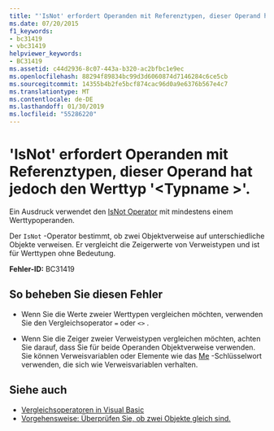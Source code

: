 ```yaml
---
title: "'IsNot' erfordert Operanden mit Referenztypen, dieser Operand hat jedoch den Werttyp '<typename>'."
ms.date: 07/20/2015
f1_keywords:
- bc31419
- vbc31419
helpviewer_keywords:
- BC31419
ms.assetid: c44d2936-8c07-443a-b320-ac2bfbc1e9ec
ms.openlocfilehash: 88294f89834bc99d3d6060874d7146284c6ce5cb
ms.sourcegitcommit: 14355b4b2fe5bcf874cac96d0a9e6376b567e4c7
ms.translationtype: MT
ms.contentlocale: de-DE
ms.lasthandoff: 01/30/2019
ms.locfileid: "55286220"
---
```

# <a name="isnot-requires-operands-that-have-reference-types-but-this-operand-has-the-value-type-typename"></a>'IsNot' erfordert Operanden mit Referenztypen, dieser Operand hat jedoch den Werttyp '\<Typname >'.
Ein Ausdruck verwendet den [IsNot Operator](../../visual-basic/language-reference/operators/isnot-operator.md) mit mindestens einem Werttypoperanden.  
  
 Der `IsNot` -Operator bestimmt, ob zwei Objektverweise auf unterschiedliche Objekte verweisen. Er vergleicht die Zeigerwerte von Verweistypen und ist für Werttypen ohne Bedeutung.  
  
 **Fehler-ID:** BC31419  
  
## <a name="to-correct-this-error"></a>So beheben Sie diesen Fehler  
  
-   Wenn Sie die Werte zweier Werttypen vergleichen möchten, verwenden Sie den Vergleichsoperator `=` oder `<>` .  
  
-   Wenn Sie die Zeiger zweier Verweistypen vergleichen möchten, achten Sie darauf, dass Sie für beide Operanden Objektverweise verwenden. Sie können Verweisvariablen oder Elemente wie das [Me](~/docs/visual-basic/programming-guide/program-structure/me-my-mybase-and-myclass.md#me) -Schlüsselwort verwenden, die sich wie Verweisvariablen verhalten.  
  
## <a name="see-also"></a>Siehe auch
- [Vergleichsoperatoren in Visual Basic](../../visual-basic/programming-guide/language-features/operators-and-expressions/comparison-operators.md)
- [Vorgehensweise: Überprüfen Sie, ob zwei Objekte gleich sind.](../../visual-basic/programming-guide/language-features/operators-and-expressions/how-to-test-whether-two-objects-are-the-same.md)
